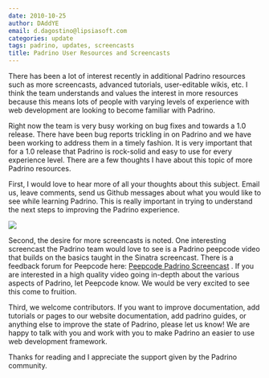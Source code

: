 ```yaml
---
date: 2010-10-25
author: DAddYE
email: d.dagostino@lipsiasoft.com
categories: update
tags: padrino, updates, screencasts
title: Padrino User Resources and Screencasts
---
```


There has been a lot of interest recently in additional Padrino resources such as more screencasts, advanced tutorials, user-editable wikis, etc. I think the team understands and values the interest in more resources because this means lots of people with varying levels of experience with web development are looking to become familiar with Padrino.

Right now the team is very busy working on bug fixes and towards a 1.0 release. There have been bug reports trickling in on Padrino and we have been working to address them in a timely fashion. It is very important that for a 1.0 release that Padrino is rock-solid and easy to use for every experience level. There are a few thoughts I have about this topic of more Padrino resources.

<break>

First, I would love to hear more of all your thoughts about this subject. Email us, leave comments, send us Github messages about what you would like to see while learning Padrino. This is really important in trying to understand the next steps to improving the Padrino experience.

![](http://dl.dropbox.com/u/5747628/peepcolde_logo.png)

Second, the desire for more screencasts is noted. One interesting screencast the Padrino team would love to see is a Padrino peepcode video that builds on the basics taught in the Sinatra screencast. There is a feedback forum for Peepcode here: [Peepcode Padrino Screencast](http://suggestions.peepcode.com/forums/15-general/suggestions/1064769-padrino) . If you are interested in a high quality video going in-depth about the various aspects of Padrino, let Peepcode know. We would be very excited to see this come to fruition.

Third, we welcome contributors. If you want to improve documentation, add tutorials or pages to our website documentation, add padrino guides, or anything else to improve the state of Padrino, please let us know! We are happy to talk with you and work with you to make Padrino an easier to use web development framework.

Thanks for reading and I appreciate the support given by the Padrino community.
